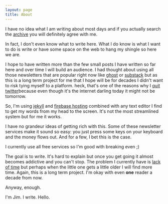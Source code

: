 ```yaml
---
layout: page
title: About
---
```


 I have no idea what I am writing about most days and if you actually search the [archive](http://jims.one/archive)
 you will definitely agree with me.

 In fact, I don't even know what to write here. What I do know is what I want to do is write or have some
 space on the web to hang my shingle so here we are.

 I hope to have written more than the few small posts I have written so far here and over time
 I will build an audience. I had thought about using all those newsletters that are popular right now
 like [ghost](http://ghost.org) or [substack](http://substack.com) but as this is a long term
 project for me that I hope will be for decades I didn't want to risk tying myself to a platform. heck, that's one of the reasons why I [quit twitter](https://jimwrites.com/2023/04/22/goodbye-twitter/
 )because even though it's the internet darling today it might not be tomorrow.

 So, I'm using [jekyll](http://jekyllrb.com) and [firebase hosting](htttp://firebase.com) combined with any
 text editor I find to get my words from my head to the screen. It's not the most streamlined
 system but for me it works.

 I have no grandeur ideas of getting rich with this. Some of these newsletter services make it sound
 so easy: you just press some keys on your keyboard and the money flows out. And for a few, I bet this
 is the case.

 I currently use all free services so I'm good with breaking even ;)

 The goal is to write. It's hard to explain but once you get going it almost becomes addictive and
 you can't stop. The problem I currently have is [lack of time](https://jimwrites.com/2023/04/23/about-twenty-minutes/)
 but perhaps when the little one gets a little older I will find more time. Again, this is a long
 term project.  I'm okay with even **one** reader a decade from now.

 Anyway, enough.

 I'm Jim. I write. Hello.
 






